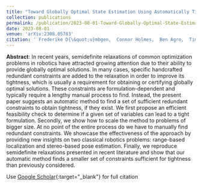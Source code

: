 ```yaml
---
title: "Toward Globally Optimal State Estimation Using Automatically Tightened Semidefinite Relaxations"
collection: publications
permalink: /publication/2023-08-01-Toward-Globally-Optimal-State-Estimation-Using-Automatically-Tightened-Semidefinite-Relaxations
date: 2023-08-01
venue: 'arXiv:2308.05783'
citation: ' Frederike D{\&quot;u}mbgen,  Connor Holmes,  Ben Agro,  Timothy Barfoot, &quot;Toward Globally Optimal State Estimation Using Automatically Tightened Semidefinite Relaxations.&quot; arXiv:2308.05783, 2023.'
---
```


**Abstract**: In recent years, semidefinite relaxations of common optimization problems in robotics have attracted growing attention due to their ability to provide globally optimal solutions. In many cases, specific handcrafted redundant constraints are added to the relaxation in order to improve its tightness, which is usually a requirement for obtaining or certifying globally optimal solutions. These constraints are formulation-dependent and typically require a lengthy manual process to find. Instead, the present paper suggests an automatic method to find a set of sufficient redundant constraints to obtain tightness, if they exist. We first propose an efficient feasibility check to determine if a given set of variables can lead to a tight formulation. Secondly, we show how to scale the method to problems of bigger size. At no point of the entire process do we have to manually find redundant constraints. We showcase the effectiveness of the approach by providing new insights on two classical robotics problems: range-based localization and stereo-based pose estimation. Finally, we reproduce semidefinite relaxations presented in recent literature and show that our automatic method finds a smaller set of constraints sufficient for tightness than previously considered.

Use [Google Scholar](https://scholar.google.com/scholar?q=Toward+Globally+Optimal+State+Estimation+Using+Automatically+Tightened+Semidefinite+Relaxations){:target="_blank"} for full citation